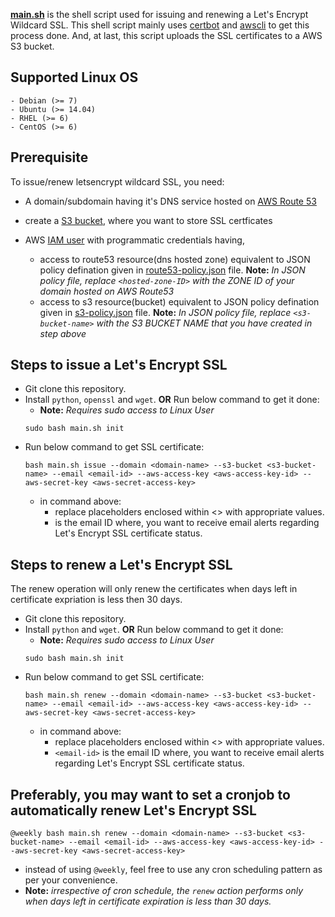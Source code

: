 **[main.sh](https://github.com/anmolsharmaa/letsencrypt-ssl/blob/master/main.sh)** is the shell script used for issuing and renewing a Let's Encrypt Wildcard SSL.  This shell script mainly uses [certbot](https://certbot.eff.org/about/) and [awscli](https://aws.amazon.com/cli/) to get this process done. And, at last, this script uploads the SSL certificates to a AWS S3 bucket.


Supported Linux OS
-----
    - Debian (>= 7)
    - Ubuntu (>= 14.04)
    - RHEL (>= 6)
    - CentOS (>= 6)


Prerequisite
-----

To issue/renew letsencrypt wildcard SSL, you need:

- A domain/subdomain having it's DNS service hosted on [AWS Route 53](https://aws.amazon.com/route53/)
- create a [S3 bucket](https://docs.aws.amazon.com/AmazonS3/latest/user-guide/create-bucket.html), where you want to store SSL certficates 
- AWS [IAM user](https://docs.aws.amazon.com/IAM/latest/UserGuide/id_users_create.html) with programmatic credentials having,

     - access to route53 resource(dns hosted zone) equivalent to JSON policy defination given in [route53-policy.json](https://github.com/anmolsharmaa/letsencrypt-ssl/blob/master/route53-policy.json) file. **Note:** _In JSON policy file, replace `<hosted-zone-ID>` with the ZONE ID of your domain hosted on AWS Route53_ 
     - access to s3 resource(bucket) equivalent to JSON policy defination given in [s3-policy.json](https://github.com/anmolsharmaa/letsencrypt-ssl/blob/master/s3-policy.json) file. **Note:** _In JSON policy file, replace `<s3-bucket-name>` with the S3 BUCKET NAME that you have created in step above_


Steps to issue a Let's Encrypt SSL
-----

- Git clone this repository.
- Install `python`, `openssl` and `wget`. **OR** Run below command to get it done:
    - **Note:** _Requires sudo access to Linux User_
    ```
    sudo bash main.sh init
    ```
- Run below command to get SSL certificate:
     ```
     bash main.sh issue --domain <domain-name> --s3-bucket <s3-bucket-name> --email <email-id> --aws-access-key <aws-access-key-id> --aws-secret-key <aws-secret-access-key>
     ```
     - in command above:
        - replace placeholders enclosed within <> with appropriate values.
        - <email-id> is the email ID where, you want to receive email alerts regarding Let's Encrypt SSL certificate status.


Steps to renew a Let's Encrypt SSL
-----

The renew operation will only renew the certificates when days left in certificate expriation is less then 30 days.

- Git clone this repository.
- Install `python` and `wget`. **OR** Run below command to get it done:
    - **Note:** _Requires sudo access to Linux User_
    ```
    sudo bash main.sh init
    ```
- Run below command to get SSL certificate:
    ```
    bash main.sh renew --domain <domain-name> --s3-bucket <s3-bucket-name> --email <email-id> --aws-access-key <aws-access-key-id> --aws-secret-key <aws-secret-access-key>
    ```
    - in command above:
        - replace placeholders enclosed within <> with appropriate values.
        - `<email-id>` is the email ID where, you want to receive email alerts regarding Let's Encrypt SSL certificate status.


Preferably, you may want to set a cronjob to automatically renew Let's Encrypt SSL
-----

```
@weekly bash main.sh renew --domain <domain-name> --s3-bucket <s3-bucket-name> --email <email-id> --aws-access-key <aws-access-key-id> --aws-secret-key <aws-secret-access-key>
```
- instead of using `@weekly`, feel free to use any cron scheduling pattern as per your convenience.
- **Note:** _irrespective of cron schedule, the `renew` action performs only when days left in certificate expiration is less than 30 days._
